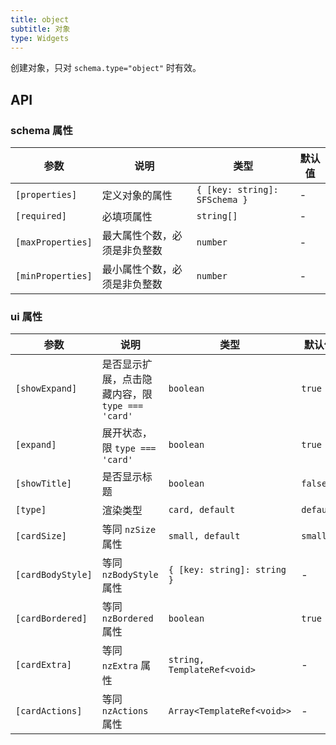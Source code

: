 ```yaml
---
title: object
subtitle: 对象
type: Widgets
---
```


创建对象，只对 `schema.type="object"` 时有效。

## API

### schema 属性

| 参数 | 说明 | 类型 | 默认值 |
|----|----|----|-----|
| `[properties]` | 定义对象的属性 | `{ [key: string]: SFSchema }` | - |
| `[required]` | 必填项属性 | `string[]` | - |
| `[maxProperties]` | 最大属性个数，必须是非负整数 | `number` | - |
| `[minProperties]` | 最小属性个数，必须是非负整数 | `number` | - |

### ui 属性

| 参数 | 说明 | 类型 | 默认值 |
|----|----|----|-----|
| `[showExpand]` | 是否显示扩展，点击隐藏内容，限 `type === 'card'` | `boolean` | `true` |
| `[expand]` | 展开状态，限 `type === 'card'` | `boolean` | `true` |
| `[showTitle]` | 是否显示标题 | `boolean` | `false` |
| `[type]` | 渲染类型 | `card, default` | `default` |
| `[cardSize]` | 等同 `nzSize` 属性 | `small, default` | `small` |
| `[cardBodyStyle]` | 等同 `nzBodyStyle` 属性 | `{ [key: string]: string }` | - |
| `[cardBordered]` | 等同 `nzBordered` 属性 | `boolean` | `true` |
| `[cardExtra]` | 等同 `nzExtra` 属性 | `string, TemplateRef<void>` | - |
| `[cardActions]` | 等同 `nzActions` 属性 | `Array<TemplateRef<void>>` | - |
